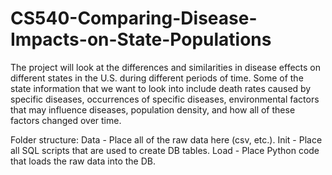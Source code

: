 # CS540-Comparing-Disease-Impacts-on-State-Populations
The project will look at the differences and similarities in disease effects on different states in the U.S. during different periods of time. Some of the state information that we want to look into include death rates caused by specific diseases, occurrences of specific diseases, environmental factors that may influence diseases, population density, and how all of these factors changed over time.

Folder structure:
Data - Place all of the raw data here (csv, etc.).
Init - Place all SQL scripts that are used to create DB tables.
Load - Place Python code that loads the raw data into the DB.
